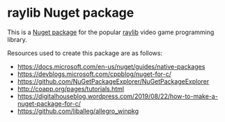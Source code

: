 # raylib Nuget package

This is a [Nuget package](https://www.nuget.org/packages/raylib/) for the popular [raylib](https://www.raylib.com/) video game programming library.

Resources used to create this package are as follows:
- https://docs.microsoft.com/en-us/nuget/guides/native-packages
- https://devblogs.microsoft.com/cppblog/nuget-for-c/
- https://github.com/NuGetPackageExplorer/NuGetPackageExplorer
- http://coapp.org/pages/tutorials.html
- https://digitalhouseblog.wordpress.com/2019/08/22/how-to-make-a-nuget-package-for-c/
- https://github.com/liballeg/allegro_winpkg
